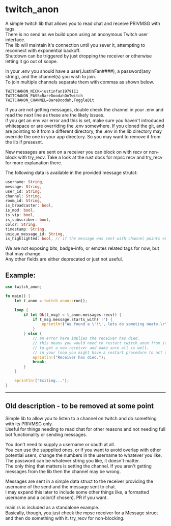 # twitch_anon

A simple twitch lib that allows you to read chat and receive PRIVMSG with tags.  
There is no send as we build upon using an anonymous Twitch user interface.  
The lib will maintain it's connection until you sever it, attempting to reconnect with exponential backoff.  
Shutdown can be triggered by just dropping the receiver or otherwise letting it go out of scope.

in your .env you should have a user(JustinFan####), a password(any string), and the channel(s) you wish to join.  
To join multiple channels separate them with commas as shown below.

```
TWITCHANON_NICK=justinfan1979111
TWITCHANON_PASS=BareDoodahOnTwitch
TWITCHANON_CHANNEL=BareDoodah,ToggleBit
```
If you are not getting messages, double check the channel in your .env and read the next line as these are the likely issues.  
if you get an env var error and this is set, make sure you haven't introduced whitespace or are overriding the .env somewhere. If you cloned the git, and are pointing to it from a different directory, the .env in the lib directory may override the one in your app directory. So you may want to remove it from the lib if presesnt.

New messages are sent on a receiver you can block on with recv or non-block with try_recv. Take a look at the rust docs for mpsc recv and try_recv for more explanation there.

The following data is available in the provided message strutct:

```rust
username: String,
message: String,
user_id: String,
channel: String,
room_id: String,
is_broadcaster: bool,
is_mod: bool,
is_vip: bool,
is_subscriber: bool,
color: String,
timestamp: String,
unique_message_id: String,
is_highlighted: bool, // if the message was sent with channel points event
```

We are not exposing bits, badge-info, or emotes related tags for now, but that may change.  
Any other fields are either deprecated or just not useful.

## Example:

```rust
use twitch_anon;

fn main() {
    let t_anon = twitch_anon::run();

    loop {
        if let Ok(t_msg) = t_anon.messages.recv() {
            if t_msg.message.starts_with('!') {
                eprintln!("We found a \'!\', lets do someting neato.\r\n{:#?}", t_msg);
            }
        } else {
            // an error here implies the receiver has died.
            // this means you would need to restart twitch_anon from its run
            // to get a new receiver and make sure all is well.
            // in your loop you might have a restart procedure to act upon
            eprintln!("Receiver has died.");
            break;
        }
    }

    eprintln!("Exiting...");
}
```

<hr>

## Old description - to be removed at some point

Simple lib to allow you to listen to a channel on twitch and do something with its PRIVMSG only.  
Useful for things needing to read chat for other reasons and not needing full bot functionality or sending messages.

You don't need to supply a username or oauth at all.  
You can use the suppplied ones, or if you want to avoid overlap with other potential users, change the numbers in the username to whatever you like.
The password can be whatever string you like, it doesn't matter.  
The only thing that matters is setting the channel. If you aren't getting messages from the lib then the channel may be wrong.

Messages are sent in a simple data struct to the receiver providing the username of the send and the message sent to chat.  
I may expand this later to include some other things like, a formatted username and a color(if chosen). PR if you want.

main.rs is included as a standalone example.  
Basically, though, you just check the mpsc receiver for a Message struct and then do something with it. try_recv for non-blocking.

